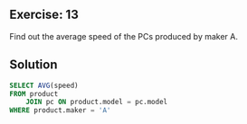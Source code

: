 ## Exercise: 13

Find out the average speed of the PCs produced by maker A.

## Solution

```sql
SELECT AVG(speed)
FROM product
	JOIN pc ON product.model = pc.model
WHERE product.maker = 'A'
```